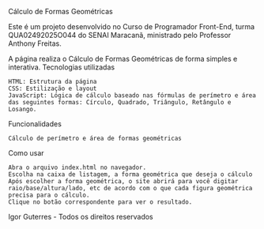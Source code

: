 Cálculo de Formas Geométricas

Este é um projeto desenvolvido no Curso de Programador Front-End, turma QUA02492025O044 do SENAI Maracanã, ministrado pelo Professor Anthony Freitas.

A página realiza o Cálculo de Formas Geométricas de forma simples e interativa.
Tecnologias utilizadas

    HTML: Estrutura da página
    CSS: Estilização e layout
    JavaScript: Lógica de cálculo baseado nas fórmulas de perímetro e área das seguintes formas: Círculo, Quadrado, Triângulo, Retângulo e Losango.

Funcionalidades

    Cálculo de perímetro e área de formas geométricas

Como usar

    Abra o arquivo index.html no navegador.
    Escolha na caixa de listagem, a forma geométrica que deseja o cálculo
    Após escolher a forma geométrica, o site abrirá para você digitar raio/base/altura/lado, etc de acordo com o que cada figura geométrica precisa para o cálculo.
    Clique no botão correspondente para ver o resultado.

Igor Guterres - Todos os direitos reservados
